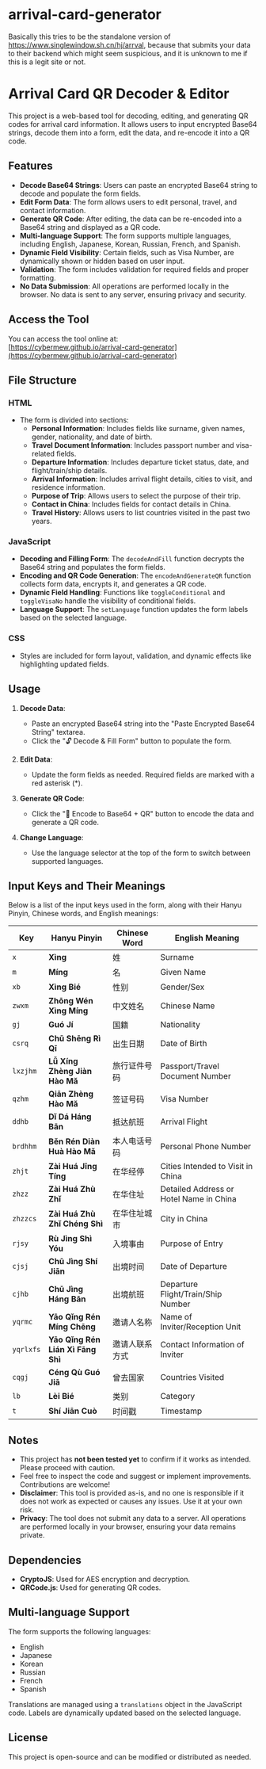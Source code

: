 # arrival-card-generator

Basically this tries to be the standalone version of https://www.singlewindow.sh.cn/hj/arrval, because that submits your data to their backend which might seem suspicious, and it is unknown to me if this is a legit site or not.

# Arrival Card QR Decoder & Editor

This project is a web-based tool for decoding, editing, and generating QR codes for arrival card information. It allows users to input encrypted Base64 strings, decode them into a form, edit the data, and re-encode it into a QR code.

## Features

- **Decode Base64 Strings**: Users can paste an encrypted Base64 string to decode and populate the form fields.
- **Edit Form Data**: The form allows users to edit personal, travel, and contact information.
- **Generate QR Code**: After editing, the data can be re-encoded into a Base64 string and displayed as a QR code.
- **Multi-language Support**: The form supports multiple languages, including English, Japanese, Korean, Russian, French, and Spanish.
- **Dynamic Field Visibility**: Certain fields, such as Visa Number, are dynamically shown or hidden based on user input.
- **Validation**: The form includes validation for required fields and proper formatting.
- **No Data Submission**: All operations are performed locally in the browser. No data is sent to any server, ensuring privacy and security.

## Access the Tool

You can access the tool online at:  
[https://cybermew.github.io/arrival-card-generator](https://cybermew.github.io/arrival-card-generator)

## File Structure

### HTML
- The form is divided into sections:
  - **Personal Information**: Includes fields like surname, given names, gender, nationality, and date of birth.
  - **Travel Document Information**: Includes passport number and visa-related fields.
  - **Departure Information**: Includes departure ticket status, date, and flight/train/ship details.
  - **Arrival Information**: Includes arrival flight details, cities to visit, and residence information.
  - **Purpose of Trip**: Allows users to select the purpose of their trip.
  - **Contact in China**: Includes fields for contact details in China.
  - **Travel History**: Allows users to list countries visited in the past two years.

### JavaScript
- **Decoding and Filling Form**: The `decodeAndFill` function decrypts the Base64 string and populates the form fields.
- **Encoding and QR Code Generation**: The `encodeAndGenerateQR` function collects form data, encrypts it, and generates a QR code.
- **Dynamic Field Handling**: Functions like `toggleConditional` and `toggleVisaNo` handle the visibility of conditional fields.
- **Language Support**: The `setLanguage` function updates the form labels based on the selected language.

### CSS
- Styles are included for form layout, validation, and dynamic effects like highlighting updated fields.

## Usage

1. **Decode Data**:
   - Paste an encrypted Base64 string into the "Paste Encrypted Base64 String" textarea.
   - Click the "🔓 Decode & Fill Form" button to populate the form.

2. **Edit Data**:
   - Update the form fields as needed. Required fields are marked with a red asterisk (*).

3. **Generate QR Code**:
   - Click the "🔐 Encode to Base64 + QR" button to encode the data and generate a QR code.

4. **Change Language**:
   - Use the language selector at the top of the form to switch between supported languages.

## Input Keys and Their Meanings

Below is a list of the input keys used in the form, along with their Hanyu Pinyin, Chinese words, and English meanings:

| **Key**   | **Hanyu Pinyin**       | **Chinese Word**       | **English Meaning**                     |
|-----------|------------------------|------------------------|-----------------------------------------|
| `x`       | **Xìng**               | 姓                    | Surname                                 |
| `m`       | **Míng**               | 名                    | Given Name                              |
| `xb`      | **Xìng Bié**           | 性别                  | Gender/Sex                              |
| `zwxm`    | **Zhōng Wén Xìng Míng**| 中文姓名              | Chinese Name                            |
| `gj`      | **Guó Jí**             | 国籍                  | Nationality                             |
| `csrq`    | **Chū Shēng Rì Qī**    | 出生日期              | Date of Birth                           |
| `lxzjhm`  | **Lǚ Xíng Zhèng Jiàn Hào Mǎ** | 旅行证件号码 | Passport/Travel Document Number         |
| `qzhm`    | **Qiān Zhèng Hào Mǎ**  | 签证号码              | Visa Number                             |
| `ddhb`    | **Dǐ Dá Háng Bān**     | 抵达航班              | Arrival Flight                          |
| `brdhhm`  | **Běn Rén Diàn Huà Hào Mǎ** | 本人电话号码      | Personal Phone Number                   |
| `zhjt`    | **Zài Huá Jīng Tíng**  | 在华经停              | Cities Intended to Visit in China       |
| `zhzz`    | **Zài Huá Zhù Zhǐ**    | 在华住址              | Detailed Address or Hotel Name in China |
| `zhzzcs`  | **Zài Huá Zhù Zhǐ Chéng Shì** | 在华住址城市    | City in China                           |
| `rjsy`    | **Rù Jìng Shì Yóu**    | 入境事由              | Purpose of Entry                        |
| `cjsj`    | **Chū Jìng Shí Jiān**  | 出境时间              | Date of Departure                       |
| `cjhb`    | **Chū Jìng Háng Bān**  | 出境航班              | Departure Flight/Train/Ship Number      |
| `yqrmc`   | **Yāo Qǐng Rén Míng Chēng** | 邀请人名称        | Name of Inviter/Reception Unit          |
| `yqrlxfs` | **Yāo Qǐng Rén Lián Xì Fāng Shì** | 邀请人联系方式 | Contact Information of Inviter          |
| `cqgj`    | **Céng Qù Guó Jiā**    | 曾去国家              | Countries Visited                       |
| `lb`      | **Lèi Bié**            | 类别                  | Category                                |
| `t`       | **Shí Jiān Cuò**       | 时间戳                | Timestamp                               |

## Notes

- This project has **not been tested yet** to confirm if it works as intended. Please proceed with caution.
- Feel free to inspect the code and suggest or implement improvements. Contributions are welcome!
- **Disclaimer**: This tool is provided as-is, and no one is responsible if it does not work as expected or causes any issues. Use it at your own risk.
- **Privacy**: The tool does not submit any data to a server. All operations are performed locally in your browser, ensuring your data remains private.

## Dependencies

- **CryptoJS**: Used for AES encryption and decryption.
- **QRCode.js**: Used for generating QR codes.

## Multi-language Support

The form supports the following languages:
- English
- Japanese
- Korean
- Russian
- French
- Spanish

Translations are managed using a `translations` object in the JavaScript code. Labels are dynamically updated based on the selected language.

## License

This project is open-source and can be modified or distributed as needed.
